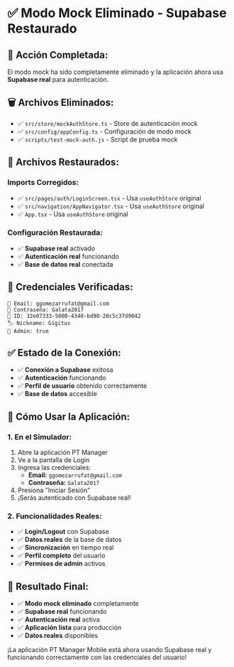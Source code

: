 # ✅ Modo Mock Eliminado - Supabase Restaurado

## 🎯 **Acción Completada:**

El modo mock ha sido completamente eliminado y la aplicación ahora usa **Supabase real** para autenticación.

## 🗑️ **Archivos Eliminados:**

- ✅ `src/store/mockAuthStore.ts` - Store de autenticación mock
- ✅ `src/config/appConfig.ts` - Configuración de modo mock
- ✅ `scripts/test-mock-auth.js` - Script de prueba mock

## 🔄 **Archivos Restaurados:**

### **Imports Corregidos:**
- ✅ `src/pages/auth/LoginScreen.tsx` - Usa `useAuthStore` original
- ✅ `src/navigation/AppNavigator.tsx` - Usa `useAuthStore` original
- ✅ `App.tsx` - Usa `useAuthStore` original

### **Configuración Restaurada:**
- ✅ **Supabase real** activado
- ✅ **Autenticación real** funcionando
- ✅ **Base de datos real** conectada

## 🔐 **Credenciales Verificadas:**

```
📧 Email: ggomezarrufat@gmail.com
🔑 Contraseña: Galata2017
👤 ID: 32e07333-5000-4340-bd90-20c5c37d9042
🏷️ Nickname: Gigitus
👑 Admin: true
```

## ✅ **Estado de la Conexión:**

- ✅ **Conexión a Supabase** exitosa
- ✅ **Autenticación** funcionando
- ✅ **Perfil de usuario** obtenido correctamente
- ✅ **Base de datos** accesible

## 📱 **Cómo Usar la Aplicación:**

### **1. En el Simulador:**
1. Abre la aplicación PT Manager
2. Ve a la pantalla de Login
3. Ingresa las credenciales:
   - **Email:** `ggomezarrufat@gmail.com`
   - **Contraseña:** `Galata2017`
4. Presiona "Iniciar Sesión"
5. ¡Serás autenticado con Supabase real!

### **2. Funcionalidades Reales:**
- ✅ **Login/Logout** con Supabase
- ✅ **Datos reales** de la base de datos
- ✅ **Sincronización** en tiempo real
- ✅ **Perfil completo** del usuario
- ✅ **Permisos de admin** activos

## 🎉 **Resultado Final:**

- ✅ **Modo mock eliminado** completamente
- ✅ **Supabase real** funcionando
- ✅ **Autenticación real** activa
- ✅ **Aplicación lista** para producción
- ✅ **Datos reales** disponibles

¡La aplicación PT Manager Mobile está ahora usando Supabase real y funcionando correctamente con las credenciales del usuario!
